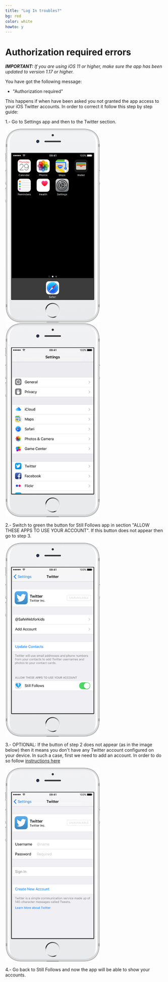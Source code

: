 ```yaml
---
title: "Log In troubles?"
bg: red
color: white
howto: y
---
```


# Authorization required errors

**_IMPORTANT:_** *If you are using iOS 11 or higher, make sure the app has been updated to version 1.17 or higher.*

You have got the following message:

- "Authorization required"

This happens if when have been asked you not granted the app access to your iOS Twitter accounts. In order to correct it follow this step by step guide:

1.- Go to Settings app and then to the Twitter section.

<img src="/img/howto/how-to-login-s0_framed.png" alt="" title="" width="300" />

<img src="/img/howto/how-to-login-s0B_framed.png" alt="" title="" width="300" />

2.- Switch to green the button for Still Follows app in section "ALLOW THESE APPS TO USE YOUR ACCOUNT". If this button does not appear then go to step 3.

<img src="/img/howto/how-to-login-s1_framed.png" alt="" title="" width="300" />

3.- OPTIONAL: If the button of step 2 does not appear (as in the image below) then it means you don't have any Twitter account configured on your device. In such a case, first we need to add an account. In order to do so follow [instructions here](./faq#add)

<img src="/img/howto/how-to-login-s4_framed.png" alt="" title="" width="300" />

4.- Go back to Still Follows and now the app will be able to show your accounts.